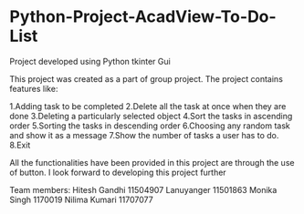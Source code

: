 # Python-Project-AcadView-To-Do-List
Project developed using Python tkinter Gui

This project was created as a part of group project.
The project contains features like:

1.Adding task to be completed
2.Delete all the task at once when they are done
3.Deleting a particularly selected object
4.Sort the tasks in ascending order
5.Sorting the tasks in descending order
6.Choosing any random task and show it as a message
7.Show the number of tasks a user has to do.
8.Exit

All the functionalities have been provided in this project are through the use of button.
I look forward to developing this project further


Team members:
Hitesh Gandhi 11504907
Lanuyanger 11501863
Monika Singh 1170019
Nilima Kumari 11707077
